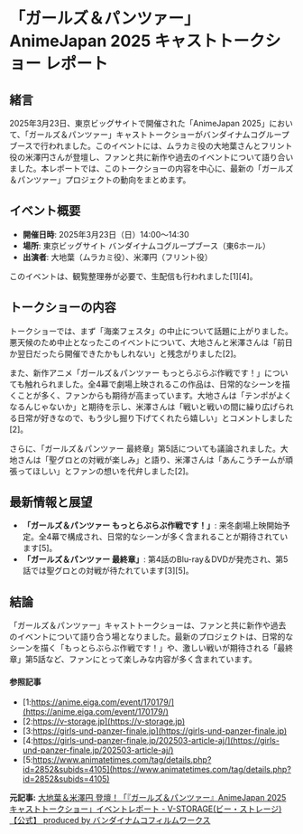# 「ガールズ＆パンツァー」AnimeJapan 2025 キャストトークショー レポート

## 緒言

2025年3月23日、東京ビッグサイトで開催された「AnimeJapan 2025」において、「ガールズ＆パンツァー」キャストトークショーがバンダイナムコグループブースで行われました。このイベントには、ムラカミ役の大地葉さんとフリント役の米澤円さんが登壇し、ファンと共に新作や過去のイベントについて語り合いました。本レポートでは、このトークショーの内容を中心に、最新の「ガールズ＆パンツァー」プロジェクトの動向をまとめます。

## イベント概要

- **開催日時**: 2025年3月23日（日）14:00～14:30
- **場所**: 東京ビッグサイト バンダイナムコグループブース（東6ホール）
- **出演者**: 大地葉（ムラカミ役）、米澤円（フリント役）

このイベントは、観覧整理券が必要で、生配信も行われました[1][4]。

## トークショーの内容

トークショーでは、まず「海楽フェスタ」の中止について話題に上がりました。悪天候のため中止となったこのイベントについて、大地さんと米澤さんは「前日か翌日だったら開催できたかもしれない」と残念がりました[2]。

また、新作アニメ「ガールズ＆パンツァー もっとらぶらぶ作戦です！」についても触れられました。全4幕で劇場上映されるこの作品は、日常的なシーンを描くことが多く、ファンからも期待が高まっています。大地さんは「テンポがよくなるんじゃないか」と期待を示し、米澤さんは「戦いと戦いの間に繰り広げられる日常が好きなので、もう少し掘り下げてくれたら嬉しい」とコメントしました[2]。

さらに、「ガールズ＆パンツァー 最終章」第5話についても議論されました。大地さんは「聖グロとの対戦が楽しみ」と語り、米澤さんは「あんこうチームが頑張ってほしい」とファンの想いを代弁しました[2]。

## 最新情報と展望

- **「ガールズ＆パンツァー もっとらぶらぶ作戦です！」**: 来冬劇場上映開始予定。全4幕で構成され、日常的なシーンが多く含まれることが期待されています[5]。
- **「ガールズ＆パンツァー 最終章」**: 第4話のBlu-ray＆DVDが発売され、第5話では聖グロとの対戦が待たれています[3][5]。

## 結論

「ガールズ＆パンツァー」キャストトークショーは、ファンと共に新作や過去のイベントについて語り合う場となりました。最新のプロジェクトは、日常的なシーンを描く「もっとらぶらぶ作戦です！」や、激しい戦いが期待される「最終章」第5話など、ファンにとって楽しみな内容が多く含まれています。

#### 参照記事
- [1:https://anime.eiga.com/event/170179/](https://anime.eiga.com/event/170179/)
- [2:https://v-storage.jp](https://v-storage.jp)
- [3:https://girls-und-panzer-finale.jp](https://girls-und-panzer-finale.jp)
- [4:https://girls-und-panzer-finale.jp/202503-article-aj/](https://girls-und-panzer-finale.jp/202503-article-aj/)
- [5:https://www.animatetimes.com/tag/details.php?id=2852&subids=4105](https://www.animatetimes.com/tag/details.php?id=2852&subids=4105)


**元記事:** [大地葉＆米澤円 登壇！「『ガールズ＆パンツァー』AnimeJapan 2025 キャストトークショー」イベントレポート - V-STORAGE(ビー・ストレージ) 【公式】 produced by バンダイナムコフィルムワークス](https://v-storage.jp/report/248613/)